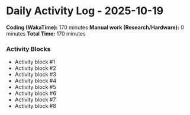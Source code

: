 # Daily Activity Log - 2025-10-19

**Coding (WakaTime):** 170 minutes
**Manual work (Research/Hardware):** 0 minutes
**Total Time:** 170 minutes

### Activity Blocks
- Activity block #1
- Activity block #2
- Activity block #3
- Activity block #4
- Activity block #5
- Activity block #6
- Activity block #7
- Activity block #8
